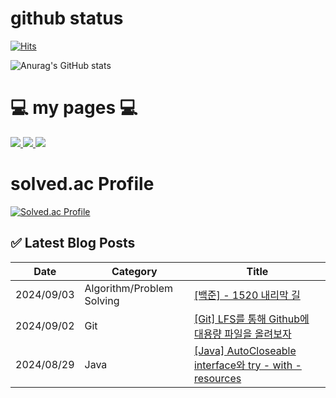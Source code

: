 # github status 
[![Hits](https://hits.seeyoufarm.com/api/count/incr/badge.svg?url=https%3A%2F%2Fgithub.com%2Famm0124&count_bg=%23030303&title_bg=%233CC0B2&icon=github.svg&icon_color=%231F1595&title=Github&edge_flat=false)](https://hits.seeyoufarm.com)

![Anurag's GitHub stats](https://github-readme-stats.vercel.app/api?username=amm0124&hide=contribs,prs&show_icons=true&theme=)

# 💻 my pages 💻

<a href="https://m.blog.naver.com/internet_home"> <img src="https://img.shields.io/badge/naverBlog💻-03C75A?style=for-the-badge&logo=Naver&logoColor=white"> </a> 
<a href="https://amm0124.github.io"><img src="https://img.shields.io/badge/githubPages💻-222222?style=for-the-badge&logo=githubpages&logoColor=white"> </a> 
<a href="https://www.youtube.com/channel/UCblbF27n4nAeekvkJpfwQ-w"> <img src="https://img.shields.io/badge/Youtube🎸-FF0000?style=for-the-badge&logo=Youtube&logoColor=white"> </a>

# solved.ac Profile  
[![Solved.ac Profile](http://mazassumnida.wtf/api/v2/generate_badge?boj=amm0124)](https://solved.ac/amm0124/) 




## ✅ Latest Blog Posts

| Date       | Category | Title |
|------------|----------|-------|
| 2024/09/03 | Algorithm/Problem Solving | [[백준] - 1520 내리막 길](https://internetrecord.tistory.com/31) |
| 2024/09/02 | Git | [[Git] LFS를 통해 Github에 대용량 파일을 올려보자](https://internetrecord.tistory.com/30) |
| 2024/08/29 | Java | [[Java] AutoCloseable interface와 try - with - resources](https://internetrecord.tistory.com/29) |
